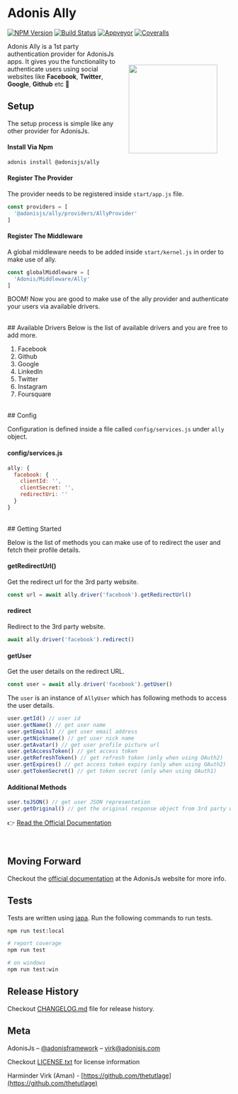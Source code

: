 # Adonis Ally

[![NPM Version][npm-image]][npm-url]
[![Build Status][travis-image]][travis-url]
[![Appveyor][appveyor-image]][appveyor-url]
[![Coveralls][coveralls-image]][coveralls-url]

<img src="http://res.cloudinary.com/adonisjs/image/upload/q_100/v1497112678/adonis-purple_pzkmzt.svg" width="200px" align="right" hspace="30px" vspace="50px">

Adonis Ally is a 1st party authentication provider for AdonisJs apps. It gives you the functionality to authenticate users using social websites like **Facebook**, **Twitter**, **Google**, **Github** etc :evergreen_tree:

## <a name="setup"></a> Setup

The setup process is simple like any other provider for AdonisJs.

#### Install Via Npm
```bash
adonis install @adonisjs/ally
```

#### Register The Provider

The provider needs to be registered inside `start/app.js` file.

```javascript
const providers = [
  '@adonisjs/ally/providers/AllyProvider'
]
```

#### Register The Middleware
A global middleware needs to be added inside `start/kernel.js` in order to make use of ally.

```javascript
const globalMiddleware = [
  'Adonis/Middleware/Ally'
]
```

BOOM! Now you are good to make use of the ally provider and authenticate your users via available drivers.

<br>
## <a name="available-drivers"></a> Available Drivers
Below is the list of available drivers and you are free to add more.

1. Facebook
2. Github
3. Google
4. LinkedIn
5. Twitter
6. Instagram
7. Foursquare

<br>
## <a name="config"></a> Config

Configuration is defined inside a file called `config/services.js` under `ally` object.

#### config/services.js

```javascript
ally: {
  facebook: {
    clientId: '',
    clientSecret: '',
    redirectUri: ''
  }
}
```

<br>
## <a name="getting-started"></a> Getting Started

Below is the list of methods you can make use of to redirect the user and fetch their profile details.

#### getRedirectUrl()

Get the redirect url for the 3rd party website.

```javascript
const url = await ally.driver('facebook').getRedirectUrl()
```

#### redirect

Redirect to the 3rd party website.

```javascript
await ally.driver('facebook').redirect()
```

#### getUser

Get the user details on the redirect URL.

```javascript
const user = await ally.driver('facebook').getUser()
```

The `user` is an instance of `AllyUser` which has following methods to access the user details.

```javascript
user.getId() // user id
user.getName() // get user name
user.getEmail() // get user email address
user.getNickname() // get user nick name
user.getAvatar() // get user profile picture url
user.getAccessToken() // get access token
user.getRefreshToken() // get refresh token (only when using OAuth2)
user.getExpires() // get access token expiry (only when using OAuth2)
user.getTokenSecret() // get token secret (only when using OAuth1)
```

#### Additional Methods

```javascript
user.toJSON() // get user JSON representation
user.getOriginal() // get the original response object from 3rd party website
```

:point_right: [Read the Official Documentation](http://adonisjs.com/docs/social-auth)

<br>

## Moving Forward
Checkout the [official documentation](http://adonisjs.com/docs/ioc-container) at the AdonisJs website for more info.

## Tests
Tests are written using [japa](http://github.com/thetutlage/japa). Run the following commands to run tests.

```bash
npm run test:local

# report coverage
npm run test

# on windows
npm run test:win
```

## Release History

Checkout [CHANGELOG.md](CHANGELOG.md) file for release history.

## Meta

AdonisJs – [@adonisframework](https://twitter.com/adonisframework) – virk@adonisjs.com

Checkout [LICENSE.txt](LICENSE.txt) for license information

Harminder Virk (Aman) - [https://github.com/thetutlage](https://github.com/thetutlage)


[appveyor-image]: https://img.shields.io/appveyor/ci/thetutlage/adonis-ally/master.svg?style=flat-square

[appveyor-url]: https://ci.appveyor.com/project/thetutlage/adonis-ally

[npm-image]: https://img.shields.io/npm/v/@adonisjs/ally.svg?style=flat-square
[npm-url]: https://npmjs.org/package/@adonisjs/ally

[travis-image]: https://img.shields.io/travis/adonisjs/adonis-ally/master.svg?style=flat-square
[travis-url]: https://travis-ci.org/poppinss/adonis-ally

[coveralls-image]: https://img.shields.io/coveralls/adonisjs/adonis-ally/develop.svg?style=flat-square

[coveralls-url]: https://coveralls.io/github/adonisjs/adonis-ally
